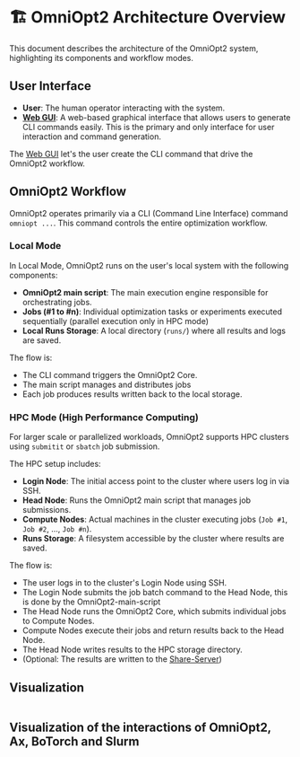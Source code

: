# 🏗️ OmniOpt2 Architecture Overview

<!-- What is the Architecture of OmniOpt2? -->

<!-- Category: Preparations, Basics and Setup -->

<div id="toc"></div>

This document describes the architecture of the OmniOpt2 system, highlighting its components and workflow modes.

## User Interface

- **User**: The human operator interacting with the system.  
- **[Web GUI](gui)**: A web-based graphical interface that allows users to generate CLI commands easily. This is the primary and only interface for user interaction and command generation.

The [Web GUI](gui) let's the user create the CLI command that drive the OmniOpt2 workflow.

## OmniOpt2 Workflow

OmniOpt2 operates primarily via a CLI (Command Line Interface) command `omniopt ...`. This command controls the entire optimization workflow.

### Local Mode

In Local Mode, OmniOpt2 runs on the user's local system with the following components:

- **OmniOpt2 main script**: The main execution engine responsible for orchestrating jobs.  
- **Jobs (#1 to #n)**: Individual optimization tasks or experiments executed sequentially (parallel execution only in HPC mode)
- **Local Runs Storage**: A local directory (`runs/`) where all results and logs are saved.

The flow is:

- The CLI command triggers the OmniOpt2 Core.  
- The main script manages and distributes jobs
- Each job produces results written back to the local storage.  

### HPC Mode (High Performance Computing)

For larger scale or parallelized workloads, OmniOpt2 supports HPC clusters using `submitit` or `sbatch` job submission.

The HPC setup includes:

- **Login Node**: The initial access point to the cluster where users log in via SSH.  
- **Head Node**: Runs the OmniOpt2 main script that manages job submissions.  
- **Compute Nodes**: Actual machines in the cluster executing jobs (`Job #1`, `Job #2`, ..., `Job #n`).  
- **Runs Storage**: A filesystem accessible by the cluster where results are saved.

The flow is:

- The user logs in to the cluster's Login Node using SSH.  
- The Login Node submits the job batch command to the Head Node, this is done by the OmniOpt2-main-script
- The Head Node runs the OmniOpt2 Core, which submits individual jobs to Compute Nodes.  
- Compute Nodes execute their jobs and return results back to the Head Node.  
- The Head Node writes results to the HPC storage directory.
- (Optional: The results are written to the [Share-Server](tutorials?tutorial=oo_share))

## Visualization

<img style="max-width: 100%;" data-lightsrc="documentation/output_light/architecture.svg" data-darksrc="documentation/output_dark/architecture.svg" />

## Visualization of the interactions of OmniOpt2, Ax, BoTorch and Slurm

<img style="max-width: 100%;" data-lightsrc="documentation/output_light_slurm/slurm.svg" data-darksrc="documentation/output_dark_slurm/slurm.svg" />
